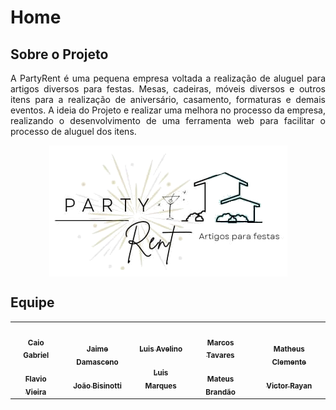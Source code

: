 # Home

## Sobre o Projeto

<p align="justify">A PartyRent é uma pequena empresa voltada a realização de aluguel para artigos diversos para festas. Mesas, cadeiras, móveis diversos e outros itens para a realização de aniversário, casamento, formaturas e demais eventos. A ideia do Projeto e realizar uma melhora no processo da empresa, realizando o desenvolvimento de uma ferramenta web para facilitar o processo de aluguel dos itens.
</p>

<center>
<img src="./assets/logo.png" alt="logo" align="middle">
</center>

## Equipe

<table>
        <td align="center"><a href="https://github.com/CaioGabrielAraujo"><img style="border-radius: 50%;" src="https://avatars.githubusercontent.com/u/20951137?v=4" width="100px;" alt=""/><br /><sub><b>Caio Gabriel</b></sub></a><br /><a href="https://github.com/brunocmo"></a>
        <a href="https://github.com/flaviovl"><img style="border-radius: 50%;" src="https://avatars.githubusercontent.com/u/31935777?v=4" width="100px;" alt=""/><br /><sub><b>Flavio Vieira</b></sub></a><br /><a href="https://github.com/flaviovl"></a></td>
        <td align="center"><a href="https://github.com/JaimeJuan11"><img style="border-radius: 50%;" src="https://avatars.githubusercontent.com/u/49578168?v=4" width="100px;" alt=""/><br /><sub><b>Jaime Damasceno</b></sub></a><br /><a href="https://github.com/JaimeJuan11"></a>
       <a href="https://github.com/jbisinotti"><img style="border-radius: 50%;" src="https://avatars.githubusercontent.com/u/48724723?v=4" width="100px;" alt=""/><br /><sub><b>João Bisinotti</b></sub></a><br /><a href="https://github.com/jbisinotti"></a></td>
        <td align="center"><a href="https://github.com/luis-gustavo"><img style="border-radius: 50%;" src="https://avatars.githubusercontent.com/u/15164988?v=4" width="100px;" alt=""/><br /><sub><b>Luis Avelino</b></sub></a><br /><a href="https://github.com/luis-gustavo"></a>
        <a href="https://github.com/luisgfmarques"><img style="border-radius: 50%;" src="https://avatars.githubusercontent.com/u/49294754?v=4" width="100px;" alt=""/><br /><sub><b>Luis Marques</b></sub></a><br /><a href="https://github.com/luisgfmarques"></a></td>
        <td align="center"><a href="https://github.com/marcosgtavares"><img style="border-radius: 50%;" src="https://avatars.githubusercontent.com/u/42779015?v=4" width="100px;" alt=""/><br /><sub><b>Marcos Tavares</b></sub></a><br /><a href="https://github.com/marcosgtavares"></a>
        <a href="https://github.com/mateusbrandaot"><img style="border-radius: 50%;" src="https://avatars.githubusercontent.com/u/75442224?v=4" width="100px;" alt=""/><br /><sub><b>Mateus Brandão</b></sub></a><br /><a href="https://github.com/mateusbrandaot"></a></td>
        <td align="center"><a href="https://github.com/matheusclemente"><img style="border-radius: 50%;" src="https://avatars.githubusercontent.com/u/15328891?v=4" width="100px;" alt=""/><br /><sub><b>Matheus Clemente</b></sub></a><br /><a href="https://github.com/matheusclemente"></a>
       <a href="https://github.com/victor-rayan"><img style="border-radius: 50%;" src="https://avatars.githubusercontent.com/u/77134807?v=4" width="100px;" alt=""/><br /><sub><b>Victor Rayan</b></sub></a><br /><a href="https://github.com/victor-rayan"></a></td>

</table>
